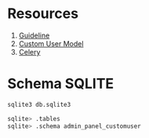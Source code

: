 # Resources

1. [Guideline](https://javascript.plainenglish.io/a-complete-guide-to-building-your-on-demand-grocery-app-with-react-native-3c05bea2b791)
2. [Custom User Model](https://testdriven.io/blog/django-custom-user-model/)
3. [Celery](https://testdriven.io/blog/django-and-celery/)

# Schema SQLITE

```bash
sqlite3 db.sqlite3

sqlite> .tables
sqlite> .schema admin_panel_customuser
```